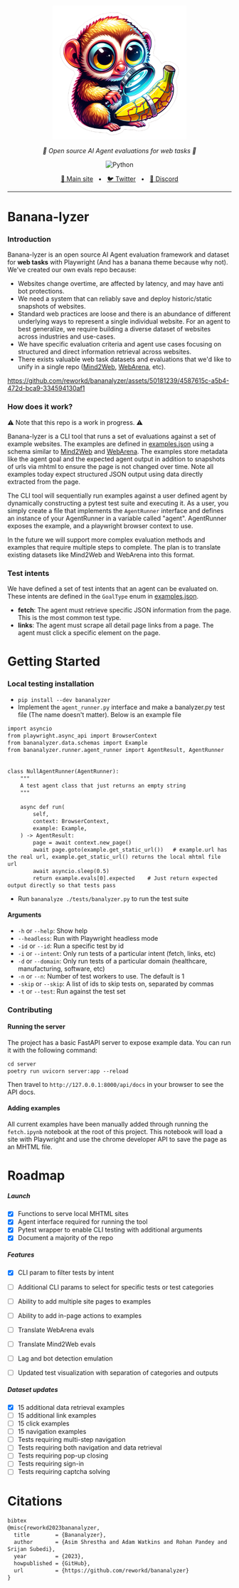 <p align="center">
  <img src="https://github.com/reworkd/bananalyzer/blob/main/.github/assets/banner.png" height="300" alt="Monkey Looking at banana" />
</p>
<p align="center">
  <em>🍌 Open source AI Agent evaluations for web tasks 🍌</em>
</p>
<p align="center">
    <img alt="Python" src="https://img.shields.io/badge/python-3670A0?style=for-the-badge&logo=python&logoColor=ffdd54" />
</p>

<p align="center">
<a href="https://reworkd.ai/">🔗 Main site</a>
<span>&nbsp;&nbsp;•&nbsp;&nbsp;</span>
<a href="https://twitter.com/reworkdai">🐦 Twitter</a>
<span>&nbsp;&nbsp;•&nbsp;&nbsp;</span>
<a href="https://discord.gg/gcmNyAAFfV">📢 Discord</a>
</p>

----

# Banana-lyzer
### Introduction
Banana-lyzer is an open source AI Agent evaluation framework and dataset for **web tasks** with Playwright (And has a banana theme because why not).
We've created our own evals repo because:
- Websites change overtime, are affected by latency, and may have anti bot protections.
- We need a system that can reliably save and deploy historic/static snapshots of websites.  
- Standard web practices are loose and there is an abundance of different underlying ways to represent a single individual website. For an agent to best generalize, we require building a diverse dataset of websites across industries and use-cases.
- We have specific evaluation criteria and agent use cases focusing on structured and direct information retrieval across websites.  
- There exists valuable web task datasets and evaluations that we'd like to unify in a single repo ([Mind2Web](https://osu-nlp-group.github.io/Mind2Web/), [WebArena](https://webarena.dev/), etc).

https://github.com/reworkd/bananalyzer/assets/50181239/4587615c-a5b4-472d-bca9-334594130af1

### How does it work?
⚠️ Note that this repo is a work in progress. ⚠️

Banana-lyzer is a CLI tool that runs a set of evaluations against a set of example websites.
The examples are defined in [examples.json](https://github.com/reworkd/bananalyzer/blob/main/bananalyzer/data/examples.json) using a schema similar to [Mind2Web](https://osu-nlp-group.github.io/Mind2Web/) and [WebArena](https://webarena.dev/). The examples store metadata like the agent goal and the expected agent output in addition to snapshots of urls via mhtml to ensure the page is not changed over time. Note all examples today expect structured JSON output using data directly extracted from the page. 

The CLI tool will sequentially run examples against a user defined agent by dynamically constructing a pytest test suite and executing it.
As a user, you simply create a file that implements the `AgentRunner` interface and defines an instance of your AgentRunner in a variable called "agent".
AgentRunner exposes the example, and a playwright browser context to use.  

In the future we will support more complex evaluation methods and examples that require multiple steps to complete. The plan is to translate existing datasets like Mind2Web and WebArena into this format.


### Test intents
We have defined a set of test intents that an agent can be evaluated on. These intents are defined in the `GoalType` enum in [examples.json](https://github.com/reworkd/bananalyzer/blob/main/bananalyzer/data/schemas.py).

- **fetch**: The agent must retrieve specific JSON information from the page. This is the most common test type.
- **links**: The agent must scrape all detail page links from a page. The agent must click a specific element on the page.

# Getting Started
### Local testing installation
- `pip install --dev bananalyzer`
- Implement the `agent_runner.py` interface and make a banalyzer.py test file (The name doesn't matter). Below is an example file
```
import asyncio
from playwright.async_api import BrowserContext
from bananalyzer.data.schemas import Example
from bananalyzer.runner.agent_runner import AgentResult, AgentRunner


class NullAgentRunner(AgentRunner):
    """
    A test agent class that just returns an empty string
    """

    async def run(
        self,
        context: BrowserContext,
        example: Example,
    ) -> AgentResult:
        page = await context.new_page()
        await page.goto(example.get_static_url())   # example.url has the real url, example.get_static_url() returns the local mhtml file url
        await asyncio.sleep(0.5)
        return example.evals[0].expected    # Just return expected output directly so that tests pass
```
- Run `bananalyze ./tests/banalyzer.py` to run the test suite

#### Arguments
- `-h` or `--help`: Show help
- `--headless`: Run with Playwright headless mode
- `-id` or `--id`: Run a specific test by id
- `-i` or `--intent`: Only run tests of a particular intent (fetch, links, etc)
- `-d` or `--domain`: Only run tests of a particular domain (healthcare, manufacturing, software, etc)
- `-n` or `--n`: Number of test workers to use. The default is 1
- `-skip` or `--skip`: A list of ids to skip tests on, separated by commas
- `-t` or `--test`: Run against the test set

### Contributing
#### Running the server
The project has a basic FastAPI server to expose example data. You can run it with the following command:
```
cd server
poetry run uvicorn server:app --reload   
```
Then travel to `http://127.0.0.1:8000/api/docs` in your browser to see the API docs.

#### Adding examples
All current examples have been manually added through running the `fetch.ipynb` notebook at the root of this project.
This notebook will load a site with Playwright and use the chrome developer API to save the page as an MHTML file.

# Roadmap
##### Launch
- [x] Functions to serve local MHTML sites
- [x] Agent interface required for running the tool
- [x] Pytest wrapper to enable CLI testing with additional arguments
- [x] Document a majority of the repo

##### Features
- [x] CLI param to filter tests by intent
- [ ] Additional CLI params to select for specific tests or test categories
- [ ] Ability to add multiple site pages to examples
- [ ] Ability to add in-page actions to examples
- [ ] Translate WebArena evals
- [ ] Translate Mind2Web evals
- [ ] Lag and bot detection emulation
- [ ] Updated test visualization with separation of categories and outputs


##### Dataset updates
- [x] 15 additional data retrieval examples
- [ ] 15 additional link examples
- [ ] 15 click examples
- [ ] 15 navigation examples
- [ ] Tests requiring multi-step navigation
- [ ] Tests requiring both navigation and data retrieval
- [ ] Tests requiring pop-up closing
- [ ] Tests requiring sign-in
- [ ] Tests requiring captcha solving

# Citations
```
bibtex
@misc{reworkd2023bananalyzer,
  title        = {Bananalyzer},
  author       = {Asim Shrestha and Adam Watkins and Rohan Pandey and Srijan Subedi},
  year         = {2023},
  howpublished = {GitHub},
  url          = {https://github.com/reworkd/bananalyzer}
}
```
